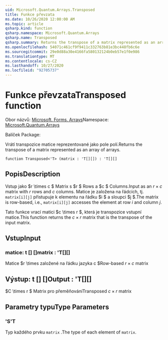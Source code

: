 ```yaml
---
uid: Microsoft.Quantum.Arrays.Transposed
title: Funkce převzata
ms.date: 10/26/2020 12:00:00 AM
ms.topic: article
qsharp.kind: function
qsharp.namespace: Microsoft.Quantum.Arrays
qsharp.name: Transposed
qsharp.summary: Returns the transpose of a matrix represented as an array of arrays.
ms.openlocfilehash: 54071c461cf9f9411c332763b81e3bc448fb6c6e
ms.sourcegitcommit: 29e0d88a30e4166fa580132124b0eb57e1f0e986
ms.translationtype: MT
ms.contentlocale: cs-CZ
ms.lasthandoff: 10/27/2020
ms.locfileid: "92705737"
---
```

# <a name="transposed-function"></a><span data-ttu-id="80117-102">Funkce převzata</span><span class="sxs-lookup"><span data-stu-id="80117-102">Transposed function</span></span>

<span data-ttu-id="80117-103">Obor názvů: [Microsoft. Forms. Arrays](xref:Microsoft.Quantum.Arrays)</span><span class="sxs-lookup"><span data-stu-id="80117-103">Namespace: [Microsoft.Quantum.Arrays](xref:Microsoft.Quantum.Arrays)</span></span>

<span data-ttu-id="80117-104">Balíček [](https://nuget.org/packages/)</span><span class="sxs-lookup"><span data-stu-id="80117-104">Package: [](https://nuget.org/packages/)</span></span>


<span data-ttu-id="80117-105">Vrátí transpozice matice reprezentované jako pole polí.</span><span class="sxs-lookup"><span data-stu-id="80117-105">Returns the transpose of a matrix represented as an array of arrays.</span></span>

```qsharp
function Transposed<'T> (matrix : 'T[][]) : 'T[][]
```


## <a name="description"></a><span data-ttu-id="80117-106">Popis</span><span class="sxs-lookup"><span data-stu-id="80117-106">Description</span></span>

<span data-ttu-id="80117-107">Vstup jako $r \times c $ Matrix s $r $ Rows a $c $ Columns.</span><span class="sxs-lookup"><span data-stu-id="80117-107">Input as an $r \times c$ matrix with $r$ rows and $c$ columns.</span></span>  <span data-ttu-id="80117-108">Matice je založena na řádcích, tj. `matrix[i][j]` přistupuje k elementu na řádku $i $ a sloupci $j $.</span><span class="sxs-lookup"><span data-stu-id="80117-108">The matrix is row-based, i.e., `matrix[i][j]` accesses the element at row $i$ and column $j$.</span></span>

<span data-ttu-id="80117-109">Tato funkce vrací matici $c \times r $, která je transpozice vstupní matice.</span><span class="sxs-lookup"><span data-stu-id="80117-109">This function returns the $c \times r$ matrix that is the transpose of the input matrix.</span></span>

## <a name="input"></a><span data-ttu-id="80117-110">Vstup</span><span class="sxs-lookup"><span data-stu-id="80117-110">Input</span></span>

### <a name="matrix--t"></a><span data-ttu-id="80117-111">matice: t [] []</span><span class="sxs-lookup"><span data-stu-id="80117-111">matrix : 'T[][]</span></span>

<span data-ttu-id="80117-112">Matice $r \times založené na řádku jazyka c $</span><span class="sxs-lookup"><span data-stu-id="80117-112">Row-based $r \times c$ matrix</span></span>



## <a name="output--t"></a><span data-ttu-id="80117-113">Výstup: t [] []</span><span class="sxs-lookup"><span data-stu-id="80117-113">Output : 'T[][]</span></span>

<span data-ttu-id="80117-114">$C \times r $ Matrix pro přeměňování</span><span class="sxs-lookup"><span data-stu-id="80117-114">Transposed $c \times r$ matrix</span></span>

## <a name="type-parameters"></a><span data-ttu-id="80117-115">Parametry typu</span><span class="sxs-lookup"><span data-stu-id="80117-115">Type Parameters</span></span>

### <a name="t"></a><span data-ttu-id="80117-116">'S</span><span class="sxs-lookup"><span data-stu-id="80117-116">'T</span></span>

<span data-ttu-id="80117-117">Typ každého prvku `matrix` .</span><span class="sxs-lookup"><span data-stu-id="80117-117">The type of each element of `matrix`.</span></span>